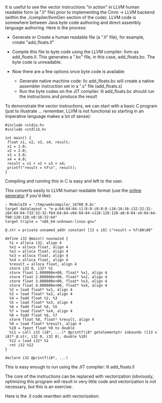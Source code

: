 
It is useful to see the vector instructions "in action" in LLVM human readable form (a ".ll" file) prior to implementing the Cmm -\> LLVM backend (within the ./compiler/llvmGen section of the code).  LLVM code is somewhere between Java byte code authoring and direct assembly language authoring.  Here is the process:


- Generate or Create a human readable file (a ".ll" file), for example, create "add\_floats.ll"
- Compile this file to byte code using the LLVM compiler:  llvm-as add\_floats.ll.  This generates a ".bc" file, in this case, add\_floats.bc.  The byte code is unreadable.
- Now there are a few options once byte code is available

  - Generate native machine code:  llc add\_floats.bc will create a native assembler instruction set in a ".s" file (add\_floats.s)
  - Run the byte codes on the JIT compiler:  lli add\_floats.bc should run the instructions and produce the result


To demonstrate the vector instructions, we can start with a basic C program (just to illustrate ... remember, LLVM is not functional so starting in an imperative language makes a lot of sense):


```wiki
#include <stdio.h>
#include <stdlib.h>

int main() {
 float x1, x2, x3, x4, result;
 x1 = 1.0;
 x2 = 2.0;
 x3 = 3.0;
 x4 = 4.0;
 result = x1 + x2 + x3 + x4;
 printf("result = %f\n", result);
}
```


Compiling and running this in C is easy and left to the user.



This converts easily to LLVM human readable format (use the [
online generator](http://llvm.org/demo/index.cgi) if you'd like):


```wiki
; ModuleID = '/tmp/webcompile/_14760_0.bc'
target datalayout = "e-p:64:64:64-i1:8:8-i8:8:8-i16:16:16-i32:32:32-i64:64:64-f32:32:32-f64:64:64-v64:64:64-v128:128:128-a0:0:64-s0:64:64-f80:128:128-n8:16:32:64"
target triple = "x86_64-unknown-linux-gnu"

@.str = private unnamed_addr constant [13 x i8] c"result = %f\0A\00"

define i32 @main() nounwind {
  %1 = alloca i32, align 4
  %x1 = alloca float, align 4
  %x2 = alloca float, align 4
  %x3 = alloca float, align 4
  %x4 = alloca float, align 4
  %result = alloca float, align 4
  store i32 0, i32* %1
  store float 1.000000e+00, float* %x1, align 4
  store float 2.000000e+00, float* %x2, align 4
  store float 3.000000e+00, float* %x3, align 4
  store float 4.000000e+00, float* %x4, align 4
  %2 = load float* %x1, align 4
  %3 = load float* %x2, align 4
  %4 = fadd float %2, %3
  %5 = load float* %x3, align 4
  %6 = fadd float %4, %5
  %7 = load float* %x4, align 4
  %8 = fadd float %6, %7
  store float %8, float* %result, align 4
  %9 = load float* %result, align 4
  %10 = fpext float %9 to double
  %11 = call i32 (i8*, ...)* @printf(i8* getelementptr inbounds ([13 x i8]* @.str, i32 0, i32 0), double %10)
  %12 = load i32* %1
  ret i32 %12
}

declare i32 @printf(i8*, ...)
```


This is easy enough to run using the JIT compiler:  lli add\_floats.ll



The core of the instructions can be replaced with vectorization (obviously, optimizing this program will result in very little code and vectorization is not necessary, but this is an exercise.



Here is the .ll code rewritten with vectorization:


```wiki


```